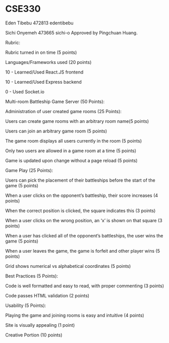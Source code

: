 # CSE330
Eden Tibebu 472813 edentibebu

Sichi Onyemeh 473665 sichi-o
Approved by Pingchuan Huang.<p>
Rubric:<p>

Rubric turned in on time (5 points)<p>

Languages/Frameworks used (20 points)<p>
10 - Learned/Used React.JS frontend<p>
10 - Learned/Used Express backend<p>
0 - Used Socket.io<p>

Multi-room Battleship Game Server (50 Points):<p>
Administration of user created game rooms (25 Points):<p>
Users can create game rooms with an arbitrary room name(5 points)<p>
Users can join an arbitrary game room (5 points)<p>
The game room displays all users currently in the room (5 points)<p>
Only two users are allowed in a game room at a time (5 points)<p>
Game is updated upon change without a page reload (5 points)<p>
Game Play (25 Points):<p>
Users can pick the placement of their battleships before the start of the game (5 points)<p>
When a user clicks on the opponent’s battleship, their score increases (4 points)<p>
When the correct position is clicked, the square indicates this (3 points)<p>
When a user clicks on the wrong position, an ‘x’ is shown on that square (3 points)<p>
When a user has clicked all of the opponent’s battleships, the user wins the game (5 points)<p>
When a user leaves the game, the game is forfeit and other player wins (5 points)<p>
Grid shows numerical vs alphabetical coordinates (5 points)<p>
Best Practices (5 Points):<p>
Code is well formatted and easy to read, with proper commenting (3 points)<p>
Code passes HTML validation (2 points)<p>
Usability (5 Points):<p>
Playing the game and joining rooms is easy and intuitive (4 points)<p>
Site is visually appealing (1 point)<p>
Creative Portion (10 points)<p>
